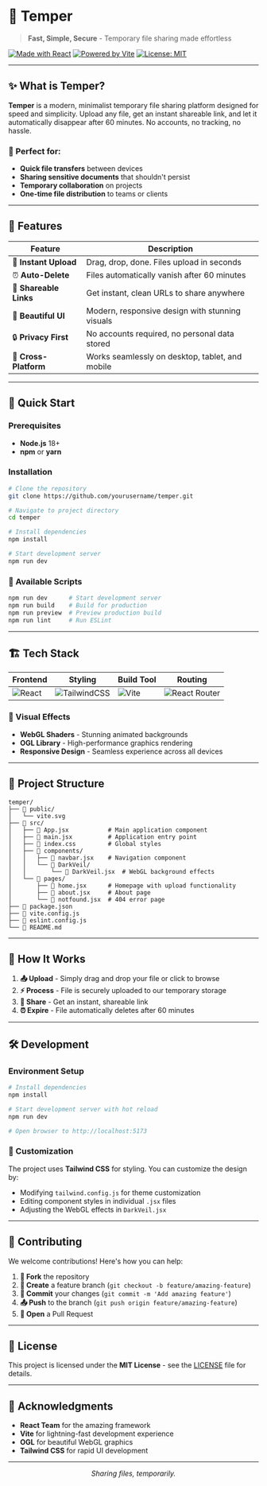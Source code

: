 # 🚀 Temper

> **Fast, Simple, Secure** - Temporary file sharing made effortless

[![Made with React](https://img.shields.io/badge/Made%20with-React-61DAFB?style=flat-square&logo=react)](https://reactjs.org/)
[![Powered by Vite](https://img.shields.io/badge/Powered%20by-Vite-646CFF?style=flat-square&logo=vite)](https://vitejs.dev/)
[![License: MIT](https://img.shields.io/badge/License-MIT-yellow.svg?style=flat-square)](https://opensource.org/licenses/MIT)

---

## ✨ What is Temper?

**Temper** is a modern, minimalist temporary file sharing platform designed for speed and simplicity. Upload any file, get an instant shareable link, and let it automatically disappear after 60 minutes. No accounts, no tracking, no hassle.

### 🎯 Perfect for:

- **Quick file transfers** between devices
- **Sharing sensitive documents** that shouldn't persist
- **Temporary collaboration** on projects
- **One-time file distribution** to teams or clients

---

## 🌟 Features

| Feature                | Description                                     |
| ---------------------- | ----------------------------------------------- |
| 🚀 **Instant Upload**  | Drag, drop, done. Files upload in seconds       |
| ⏰ **Auto-Delete**     | Files automatically vanish after 60 minutes     |
| 🔗 **Shareable Links** | Get instant, clean URLs to share anywhere       |
| 🎨 **Beautiful UI**    | Modern, responsive design with stunning visuals |
| 🔒 **Privacy First**   | No accounts required, no personal data stored   |
| 📱 **Cross-Platform**  | Works seamlessly on desktop, tablet, and mobile |

---

## 🚦 Quick Start

### Prerequisites

- **Node.js** 18+
- **npm** or **yarn**

### Installation

```bash
# Clone the repository
git clone https://github.com/yourusername/temper.git

# Navigate to project directory
cd temper

# Install dependencies
npm install

# Start development server
npm run dev
```

### 🔧 Available Scripts

```bash
npm run dev      # Start development server
npm run build    # Build for production
npm run preview  # Preview production build
npm run lint     # Run ESLint
```

---

## 🏗️ Tech Stack

<div align="center">

| Frontend                                                                                            | Styling                                                                                                                | Build Tool                                                                                       | Routing                                                                                                                 |
| --------------------------------------------------------------------------------------------------- | ---------------------------------------------------------------------------------------------------------------------- | ------------------------------------------------------------------------------------------------ | ----------------------------------------------------------------------------------------------------------------------- |
| ![React](https://img.shields.io/badge/React-20232A?style=for-the-badge&logo=react&logoColor=61DAFB) | ![TailwindCSS](https://img.shields.io/badge/Tailwind_CSS-38B2AC?style=for-the-badge&logo=tailwind-css&logoColor=white) | ![Vite](https://img.shields.io/badge/Vite-B73BFE?style=for-the-badge&logo=vite&logoColor=FFD62E) | ![React Router](https://img.shields.io/badge/React_Router-CA4245?style=for-the-badge&logo=react-router&logoColor=white) |

</div>

### 🎨 Visual Effects

- **WebGL Shaders** - Stunning animated backgrounds
- **OGL Library** - High-performance graphics rendering
- **Responsive Design** - Seamless experience across all devices

---

## 📁 Project Structure

```
temper/
├── 📁 public/
│   └── vite.svg
├── 📁 src/
│   ├── 📄 App.jsx           # Main application component
│   ├── 📄 main.jsx          # Application entry point
│   ├── 📄 index.css         # Global styles
│   ├── 📁 components/
│   │   ├── 📄 navbar.jsx    # Navigation component
│   │   └── 📁 DarkVeil/
│   │       └── 📄 DarkVeil.jsx  # WebGL background effects
│   └── 📁 pages/
│       ├── 📄 home.jsx      # Homepage with upload functionality
│       ├── 📄 about.jsx     # About page
│       └── 📄 notfound.jsx  # 404 error page
├── 📄 package.json
├── 📄 vite.config.js
├── 📄 eslint.config.js
└── 📄 README.md
```

---

## 🚀 How It Works

1. **📤 Upload** - Simply drag and drop your file or click to browse
2. **⚡ Process** - File is securely uploaded to our temporary storage
3. **🔗 Share** - Get an instant, shareable link
4. **⏰ Expire** - File automatically deletes after 60 minutes

---

## 🛠️ Development

### Environment Setup

```bash
# Install dependencies
npm install

# Start development server with hot reload
npm run dev

# Open browser to http://localhost:5173
```

### 🎨 Customization

The project uses **Tailwind CSS** for styling. You can customize the design by:

- Modifying `tailwind.config.js` for theme customization
- Editing component styles in individual `.jsx` files
- Adjusting the WebGL effects in `DarkVeil.jsx`

---

## 🤝 Contributing

We welcome contributions! Here's how you can help:

1. **🍴 Fork** the repository
2. **🌿 Create** a feature branch (`git checkout -b feature/amazing-feature`)
3. **💾 Commit** your changes (`git commit -m 'Add amazing feature'`)
4. **📤 Push** to the branch (`git push origin feature/amazing-feature`)
5. **🔄 Open** a Pull Request

---

## 📄 License

This project is licensed under the **MIT License** - see the [LICENSE](LICENSE) file for details.

---

## 🙏 Acknowledgments

- **React Team** for the amazing framework
- **Vite** for lightning-fast development experience
- **OGL** for beautiful WebGL graphics
- **Tailwind CSS** for rapid UI development

---

<div align="center">

_Sharing files, temporarily._

</div>
